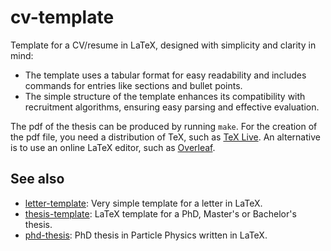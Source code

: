 # cv-template
Template for a CV/resume in LaTeX, designed with simplicity and clarity in mind:
* The template uses a tabular format for easy readability and includes commands for entries like sections and bullet points.
* The simple structure of the template enhances its compatibility with recruitment algorithms, ensuring easy parsing and effective evaluation.

The pdf of the thesis can be produced by running `make`.
For the creation of the pdf file, you need a distribution of TeX, such as [TeX Live](https://www.tug.org/texlive/quickinstall.html).
An alternative is to use an online LaTeX editor, such as [Overleaf](https://www.overleaf.com/).

See also
--------
* [letter-template](https://github.com/cyrraz/letter-template):  Very simple template for a letter in LaTeX.
* [thesis-template](https://github.com/cyrraz/thesis-template): LaTeX template for a PhD, Master's or Bachelor's thesis.
* [phd-thesis](https://github.com/cyrraz/phd-thesis):  PhD thesis in Particle Physics written in LaTeX.

